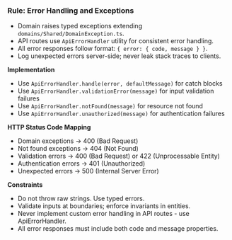 ### Rule: Error Handling and Exceptions

- Domain raises typed exceptions extending `domains/Shared/DomainException.ts`.
- API routes use `ApiErrorHandler` utility for consistent error handling.
- All error responses follow format: `{ error: { code, message } }`.
- Log unexpected errors server-side; never leak stack traces to clients.

**Implementation**
- Use `ApiErrorHandler.handle(error, defaultMessage)` for catch blocks
- Use `ApiErrorHandler.validationError(message)` for input validation failures
- Use `ApiErrorHandler.notFound(message)` for resource not found
- Use `ApiErrorHandler.unauthorized(message)` for authentication failures

**HTTP Status Code Mapping**
- Domain exceptions → 400 (Bad Request)
- Not found exceptions → 404 (Not Found)  
- Validation errors → 400 (Bad Request) or 422 (Unprocessable Entity)
- Authentication errors → 401 (Unauthorized)
- Unexpected errors → 500 (Internal Server Error)

**Constraints**
- Do not throw raw strings. Use typed errors.
- Validate inputs at boundaries; enforce invariants in entities.
- Never implement custom error handling in API routes - use ApiErrorHandler.
- All error responses must include both code and message properties.

